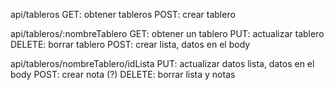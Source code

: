 api/tableros
	GET: obtener tableros
	POST: crear tablero

api/tableros/:nombreTablero
	GET: obtener un tablero
	PUT: actualizar tablero
	DELETE: borrar tablero
	POST: crear lista, datos en el body

api/tableros/nombreTablero/idLista 
	PUT: actualizar datos lista, datos en el body
	POST: crear nota (?)
	DELETE: borrar lista y notas



